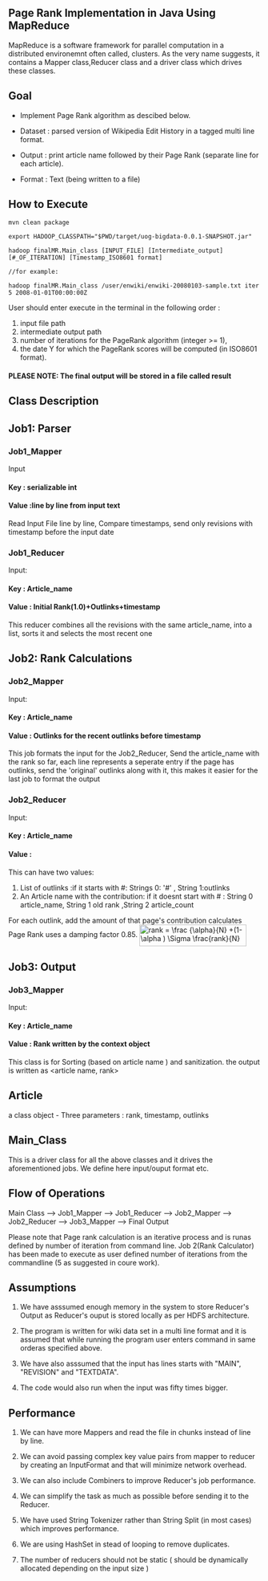 Page Rank Implementation in Java Using MapReduce 
-------------------------------------------------
MapReduce is a software framework for parallel computation in a distributed environemnt often called, clusters. As the very name suggests,
it contains a Mapper class,Reducer class and a driver class which drives these classes.

Goal
------
* Implement Page Rank algorithm as descibed below.

* Dataset : parsed version of Wikipedia Edit History in a tagged multi line format.

* Output : print article name followed by their Page Rank (separate line for each article).

* Format : Text (being written to a file)


How to Execute
---------------
~~~~
mvn clean package

export HADOOP_CLASSPATH="$PWD/target/uog-bigdata-0.0.1-SNAPSHOT.jar"

hadoop finalMR.Main_class [INPUT_FILE] [Intermediate_output] [#_OF_ITERATION] [Timestamp_ISO8601 format]

//for example:

hadoop finalMR.Main_class /user/enwiki/enwiki-20080103-sample.txt iter 5 2008-01-01T00:00:00Z
~~~~

User should enter execute in the terminal in the following order :
1. input file path
2. intermediate output path
3. number of iterations for the PageRank algorithm (integer >= 1),
4. the date Y for which the PageRank scores will be computed (in ISO8601 format).
#### PLEASE NOTE: The final output will be stored in a file called result



Class Description
------------------------

## Job1: Parser

### Job1_Mapper
Input
#### Key : serializable int 
#### Value :line by line from input text

Read Input File line by line, Compare timestamps, send only revisions with timestamp before the input date 


### Job1_Reducer
Input:
#### Key : Article_name
#### Value : Initial Rank(1.0)+Outlinks+timestamp

This reducer combines all the revisions with the same article_name, into a list, sorts it and selects the most recent one

## Job2: Rank Calculations

### Job2_Mapper 
Input:
#### Key : Article_name  
#### Value : Outlinks for the recent outlinks before timestamp
This job formats the input for the Job2_Reducer,
Send the article_name with the rank so far, each line represents a seperate entry
if the page has outlinks, send the 'original' outlinks along with it, this makes it easier for the last job to format the output


### Job2_Reducer  
Input:
#### Key : Article_name
#### Value : 
This can have two values:
1. List of outlinks :if it starts with #: Strings 0: '#' , String 1:outlinks
2. An Article name with the contribution: if it doesnt start with # : String 0 article_name, String 1 old rank ,String 2 article_count

For each outlink, add the amount of that page's contribution
calculates Page Rank uses a damping factor 0.85.
<img src="http://www.sciweavers.org/tex2img.php?eq=rank%20%3D%20%20%5Cfrac%20%7B%5Calpha%7D%7BN%7D%20%2B%281-%20%5Calpha%20%29%20%20%5CSigma%20%20%5Cfrac%7Brank%7D%7BN%7D%20&bc=White&fc=Black&im=jpg&fs=12&ff=arev&edit=0" align="center" border="0" alt="rank =  \frac {\alpha}{N} +(1- \alpha )  \Sigma  \frac{rank}{N} " width="214" height="43" />

## Job3: Output
### Job3_Mapper  
Input:
#### Key : Article_name 
#### Value : Rank written by the context object

This class is for Sorting (based on article name ) and sanitization. the output is written as <article name, rank>  


## Article
a class object - Three parameters : rank, timestamp, outlinks

## Main_Class
This is a driver class for all the above classes and it drives the aforementioned jobs. We define here input/ouput format etc.



Flow of Operations
---------
Main Class --> Job1_Mapper --> Job1_Reducer --> Job2_Mapper --> Job2_Reducer --> Job3_Mapper  --> Final Output

Please note that Page rank calculation is an iterative process and is runas defined by number of iteration from command line.
Job 2(Rank Calculator) has been made to execute as user defined number of iterations from the commandline (5 as suggested in coure work).

Assumptions
-------------

1. We have asssumed enough memory in the system to store Reducer's Output as Reducer's ouput is stored locally as per HDFS architecture.

2. The program is written for wiki data set in a multi line format and it is assumed that while running the program user enters command in same orderas specified above.

3. We have also asssumed that the input has lines starts with "MAIN", "REVISION" and "TEXTDATA".

4. The code would also run when the input was fifty times bigger.



Performance
---------------
1. We can have more Mappers and read the file in chunks instead of line by line.

2. We can avoid passing complex key value pairs from mapper to reducer by creating an InputFormat and that will minimize network overhead.

3. We can also include Combiners to improve Reducer's job performance.

4. We can simplify the task as much as possible before sending it to the Reducer.

5. We have used String Tokenizer rather than String Split (in most cases) which improves performance.

6. We are using HashSet in stead of looping to remove duplicates.

7. The number of reducers should not be static ( should be dynamically allocated depending on the input size )
